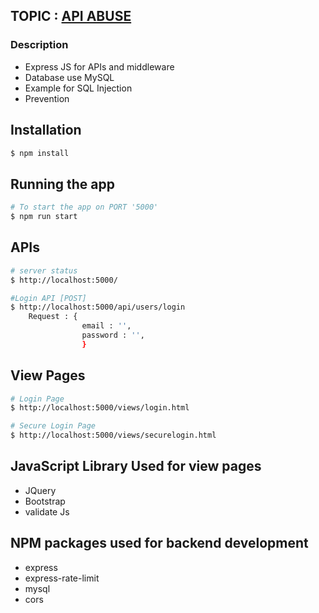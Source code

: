 ## TOPIC : [API ABUSE](https://github.com/yashpatel521/API-Abuse)

### Description

- Express JS for APIs and middleware
- Database use MySQL
- Example for SQL Injection
- Prevention

## Installation

```bash
$ npm install
```

## Running the app

```bash
# To start the app on PORT '5000'
$ npm run start
```

## APIs

```bash
# server status
$ http://localhost:5000/

#Login API [POST]
$ http://localhost:5000/api/users/login
    Request : {
                email : '',
                password : '',
                }
```

## View Pages

```bash
# Login Page
$ http://localhost:5000/views/login.html

# Secure Login Page
$ http://localhost:5000/views/securelogin.html
```

## JavaScript Library Used for view pages

- JQuery
- Bootstrap
- validate Js

## NPM packages used for backend development

- express
- express-rate-limit
- mysql
- cors
